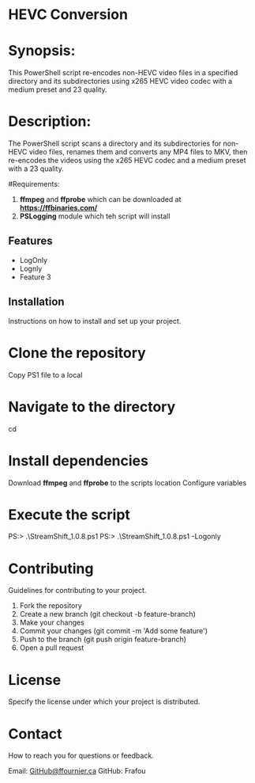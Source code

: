 # HEVC Conversion

# Synopsis:
This PowerShell script re-encodes non-HEVC video files in a specified directory and its subdirectories using x265 HEVC video codec with a medium preset and 23 quality.

# Description:
The PowerShell script scans a directory and its subdirectories for non-HEVC video files, renames them and converts any MP4 files to MKV, then re-encodes the videos using the x265 HEVC codec and a medium preset with a 23 quality.

#Requirements: 
1. **ffmpeg** and **ffprobe** which can be downloaded at **https://ffbinaries.com/**
2. **PSLogging** module which teh script will install




## Features
- LogOnly
- Lognly
- Feature 3

## Installation
Instructions on how to install and set up your project.

# Clone the repository
Copy PS1 file to a local <Folder>

# Navigate to the directory
cd <Folder>

# Install dependencies
Download **ffmpeg** and **ffprobe** to the scripts location
Configure variables

# Execute the script
PS:> .\StreamShift_1.0.8.ps1
PS:> .\StreamShift_1.0.8.ps1 -Logonly

# Contributing
Guidelines for contributing to your project.

1. Fork the repository
2. Create a new branch (git checkout -b feature-branch)
3. Make your changes
4. Commit your changes (git commit -m 'Add some feature')
4. Push to the branch (git push origin feature-branch)
5. Open a pull request

# License
Specify the license under which your project is distributed.

# Contact
How to reach you for questions or feedback.

Email: GitHub@ffournier.ca
GitHub: Frafou
